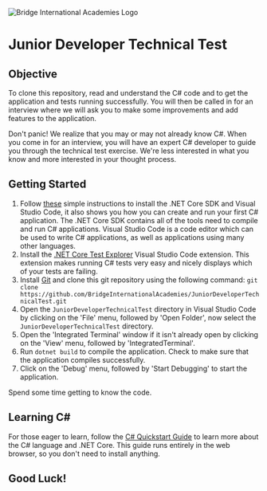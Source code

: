 ![Bridge International Academies Logo](https://raw.githubusercontent.com/BridgeInternationalAcademies/JuniorDeveloperTechnicalTest/master/Banner%20Logo%20280x60.png)

# Junior Developer Technical Test

## Objective

To clone this repository, read and understand the C# code and to get the application and tests running successfully. You will then be called in for an interview where we will ask you to make some improvements and add features to the application.

Don't panic! We realize that you may or may not already know C#. When you come in for an interview, you will have an expert C# developer to guide you through the technical test exercise. We're less interested in what you know and more interested in your thought process.

## Getting Started

1. Follow [these](https://docs.microsoft.com/en-us/dotnet/core/tutorials/with-visual-studio-code) simple instructions to install the .NET Core SDK and Visual Studio Code, it also shows you how you can create and run your first C# application. The .NET Core SDK contains all of the tools need to compile and run C# applications. Visual Studio Code is a code editor which can be used to write C# applications, as well as applications using many other languages.
2. Install the [.NET Core Test Explorer](https://marketplace.visualstudio.com/items?itemName=formulahendry.dotnet-test-explorer) Visual Studio Code extension. This extension makes running C# tests very easy and nicely displays which of your tests are failing.
3. Install [Git](https://git-scm.com/downloads) and clone this git repository using the following command:
    `git clone https://github.com/BridgeInternationalAcademies/JuniorDeveloperTechnicalTest.git`
4. Open the `JuniorDeveloperTechnicalTest` directory in Visual Studio Code by clicking on the 'File' menu, followed by 'Open Folder', now select the `JuniorDeveloperTechnicalTest` directory.
5. Open the 'Integrated Terminal' window if it isn't already open by clicking on the 'View' menu, followed by 'IntegratedTerminal'.
6. Run `dotnet build` to compile the application. Check to make sure that the application compiles successfully.
7. Click on the 'Debug' menu, followed by 'Start Debugging' to start the application.

Spend some time getting to know the code.

## Learning C#

For those eager to learn, follow the [C# Quickstart Guide](https://docs.microsoft.com/en-us/dotnet/csharp/quick-starts/index) to learn more about the C# language and .NET Core. This guide runs entirely in the web browser, so you don't need to install anything.

## Good Luck!
